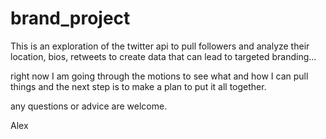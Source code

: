 # brand_project
This is an exploration of the twitter api to pull followers and analyze their location, bios, retweets to create data that can lead to targeted branding... 

right now I am going through the motions to see what and how I can pull things and the next step is to make a plan to put it all together.

any questions or advice are welcome.

Alex
